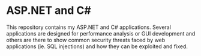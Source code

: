 # ASP.NET and C\#

This repository contains my ASP.NET and C# applications. Several applications are designed for performance analysis or GUI development and others are there to show common security threats faced by web applications (ie. SQL injections) and how they can be exploited and fixed.
